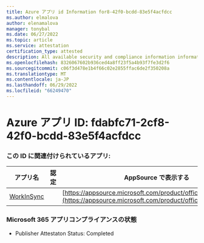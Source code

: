```yaml
---
title: Azure アプリ id Information for8-42f0-bcdd-83e5f4acfdcc
ms.author: elmalova
author: elenamalova
manager: tonybal
ms.date: 06/27/2022
ms.topic: article
ms.service: attestation
certification_type: attested
description: All available security and compliance information information for fdabfc71-2cf8-42f0-bcdd-83e5f4acfdcc.
ms.openlocfilehash: 8326067602b936ced4a8ff23f5a4b93f7fe3d2f6
ms.sourcegitcommit: c06f3d478e1b4f66c02e2855ffac6de2f350208a
ms.translationtype: MT
ms.contentlocale: ja-JP
ms.lasthandoff: 06/29/2022
ms.locfileid: "66249470"
---
```

# <a name="azure-app-id-fdabfc71-2cf8-42f0-bcdd-83e5f4acfdcc"></a>Azure アプリ ID: fdabfc71-2cf8-42f0-bcdd-83e5f4acfdcc


### <a name="apps-associated-with-this-id"></a>この ID に関連付けられているアプリ:
| **アプリ名** | **認定** | **AppSource で表示する** |
|--------------|---------------|-----------------------|
| [WorkInSync](../forward/WA200002974.md) |  | [https://appsource.microsoft.com/product/office/WA200002974](https://appsource.microsoft.com/product/office/WA200002974) |

### <a name="microsoft-365-app-compliance-status"></a>Microsoft 365 アプリコンプライアンスの状態
- Publisher Attestaton Status: Completed
